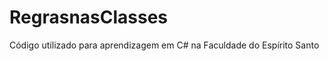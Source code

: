 RegrasnasClasses
================

Código utilizado para aprendizagem em C# na Faculdade do Espírito Santo

